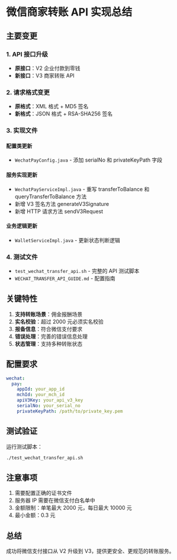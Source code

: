 # 微信商家转账 API 实现总结

## 主要变更

### 1. API 接口升级

- **原接口**：V2 企业付款到零钱
- **新接口**：V3 商家转账 API

### 2. 请求格式变更

- **原格式**：XML 格式 + MD5 签名
- **新格式**：JSON 格式 + RSA-SHA256 签名

### 3. 实现文件

#### 配置类更新

- `WechatPayConfig.java` - 添加 serialNo 和 privateKeyPath 字段

#### 服务实现更新

- `WechatPayServiceImpl.java` - 重写 transferToBalance 和 queryTransferToBalance 方法
- 新增 V3 签名方法 generateV3Signature
- 新增 HTTP 请求方法 sendV3Request

#### 业务逻辑更新

- `WalletServiceImpl.java` - 更新状态判断逻辑

### 4. 测试文件

- `test_wechat_transfer_api.sh` - 完整的 API 测试脚本
- `WECHAT_TRANSFER_API_GUIDE.md` - 配置指南

## 关键特性

1. **支持转账场景**：佣金报酬场景
2. **实名校验**：超过 2000 元必须实名校验
3. **报备信息**：符合微信支付要求
4. **错误处理**：完善的错误信息处理
5. **状态管理**：支持多种转账状态

## 配置要求

```yaml
wechat:
  pay:
    appId: your_app_id
    mchId: your_mch_id
    apiV3Key: your_api_v3_key
    serialNo: your_serial_no
    privateKeyPath: /path/to/private_key.pem
```

## 测试验证

运行测试脚本：

```bash
./test_wechat_transfer_api.sh
```

## 注意事项

1. 需要配置正确的证书文件
2. 服务器 IP 需要在微信支付白名单中
3. 金额限制：单笔最大 2000 元，每日最大 10000 元
4. 最小金额：0.3 元

## 总结

成功将微信支付接口从 V2 升级到 V3，提供更安全、更规范的转账服务。
